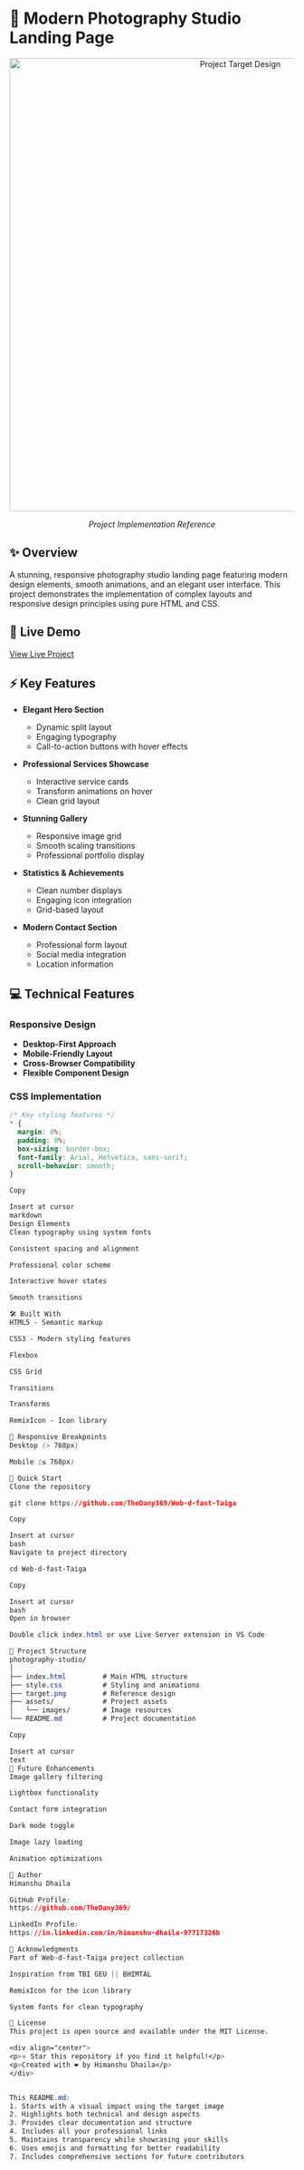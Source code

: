 # 📸 Modern Photography Studio Landing Page

<div align="center">
  <img src="target.png" alt="Project Target Design" width="800px" />
  <p><em>Project Implementation Reference</em></p>
</div>

## ✨ Overview

A stunning, responsive photography studio landing page featuring modern design elements, smooth animations, and an elegant user interface. This project demonstrates the implementation of complex layouts and responsive design principles using pure HTML and CSS.

## 🎯 Live Demo

[View Live Project](https://github.com/TheDany369/Web-d-fast-Taiga)

## ⚡ Key Features

- **Elegant Hero Section**
  - Dynamic split layout
  - Engaging typography
  - Call-to-action buttons with hover effects

- **Professional Services Showcase**
  - Interactive service cards
  - Transform animations on hover
  - Clean grid layout

- **Stunning Gallery**
  - Responsive image grid
  - Smooth scaling transitions
  - Professional portfolio display

- **Statistics & Achievements**
  - Clean number displays
  - Engaging icon integration
  - Grid-based layout

- **Modern Contact Section**
  - Professional form layout
  - Social media integration
  - Location information

## 💻 Technical Features

### Responsive Design
- **Desktop-First Approach**
- **Mobile-Friendly Layout**
- **Cross-Browser Compatibility**
- **Flexible Component Design**

### CSS Implementation
```css
/* Key styling features */
* {
  margin: 0%;
  padding: 0%;
  box-sizing: border-box;
  font-family: Arial, Helvetica, sans-serif;
  scroll-behavior: smooth;
}

Copy

Insert at cursor
markdown
Design Elements
Clean typography using system fonts

Consistent spacing and alignment

Professional color scheme

Interactive hover states

Smooth transitions

🛠️ Built With
HTML5 - Semantic markup

CSS3 - Modern styling features

Flexbox

CSS Grid

Transitions

Transforms

RemixIcon - Icon library

📱 Responsive Breakpoints
Desktop (> 768px)

Mobile (≤ 768px)

🚀 Quick Start
Clone the repository

git clone https://github.com/TheDany369/Web-d-fast-Taiga

Copy

Insert at cursor
bash
Navigate to project directory

cd Web-d-fast-Taiga

Copy

Insert at cursor
bash
Open in browser

Double click index.html or use Live Server extension in VS Code

📂 Project Structure
photography-studio/
│
├── index.html         # Main HTML structure
├── style.css          # Styling and animations
├── target.png         # Reference design
├── assets/            # Project assets
│   └── images/        # Image resources
└── README.md          # Project documentation

Copy

Insert at cursor
text
🔮 Future Enhancements
Image gallery filtering

Lightbox functionality

Contact form integration

Dark mode toggle

Image lazy loading

Animation optimizations

👤 Author
Himanshu Dhaila

GitHub Profile:
https://github.com/TheDany369/

LinkedIn Profile:
https://in.linkedin.com/in/himanshu-dhaila-97717326b 

🌟 Acknowledgments
Part of Web-d-fast-Taiga project collection

Inspiration from TBI GEU || BHIMTAL

RemixIcon for the icon library

System fonts for clean typography

📝 License
This project is open source and available under the MIT License.

<div align="center">
<p>⭐ Star this repository if you find it helpful!</p>
<p>Created with ❤️ by Himanshu Dhaila</p>
</div>


This README.md:
1. Starts with a visual impact using the target image
2. Highlights both technical and design aspects
3. Provides clear documentation and structure
4. Includes all your professional links
5. Maintains transparency while showcasing your skills
6. Uses emojis and formatting for better readability
7. Includes comprehensive sections for future contributors